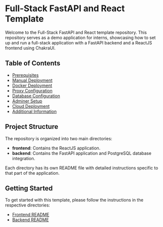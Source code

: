 # Full-Stack FastAPI and React Template

Welcome to the Full-Stack FastAPI and React template repository. This repository serves as a demo application for interns, showcasing how to set up and run a full-stack application with a FastAPI backend and a ReactJS frontend using ChakraUI.

## Table of Contents
- [Prerequisites](#prerequisites)
- [Manual Deployment](#manual-deployment)
- [Docker Deployment](#docker-deployment)
- [Proxy Configuration](#proxy-configuration)
- [Database Configuration](#database-configuration)
- [Adminer Setup](#adminer-setup)
- [Cloud Deployment](#cloud-deployment)
- [Additional Information](#additional-information)

## Project Structure

The repository is organized into two main directories:

- **frontend**: Contains the ReactJS application.
- **backend**: Contains the FastAPI application and PostgreSQL database integration.

Each directory has its own README file with detailed instructions specific to that part of the application.

## Getting Started

To get started with this template, please follow the instructions in the respective directories:

- [Frontend README](./frontend/README.md)
- [Backend README](./backend/README.md)

